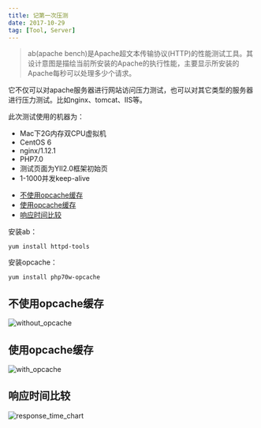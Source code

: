 ```yaml
---
title: 记第一次压测
date: 2017-10-29
tag: [Tool, Server]
---
```


>ab(apache bench)是Apache超文本传输协议(HTTP)的性能测试工具。其设计意图是描绘当前所安装的Apache的执行性能，主要显示所安装的Apache每秒可以处理多少个请求。

它不仅可以对apache服务器进行网站访问压力测试，也可以对其它类型的服务器进行压力测试。比如nginx、tomcat、IIS等。

此次测试使用的机器为：
- Mac下2G内存双CPU虚拟机
- CentOS 6
- nginx/1.12.1
- PHP7.0
- 测试页面为YII2.0框架初始页
- 1-1000并发keep-alive

<!-- MarkdownTOC -->

- [不使用opcache缓存](#%E4%B8%8D%E4%BD%BF%E7%94%A8opcache%E7%BC%93%E5%AD%98)
- [使用opcache缓存](#%E4%BD%BF%E7%94%A8opcache%E7%BC%93%E5%AD%98)
- [响应时间比较](#%E5%93%8D%E5%BA%94%E6%97%B6%E9%97%B4%E6%AF%94%E8%BE%83)

<!-- /MarkdownTOC -->

<!-- more -->

安装ab：

    yum install httpd-tools

安装opcache：

    yum install php70w-opcache

<a name="%E4%B8%8D%E4%BD%BF%E7%94%A8opcache%E7%BC%93%E5%AD%98"></a>
## 不使用opcache缓存

![without_opcache](/images/tools_test_ab/without_opcache.png)

<a name="%E4%BD%BF%E7%94%A8opcache%E7%BC%93%E5%AD%98"></a>
## 使用opcache缓存

![with_opcache](/images/tools_test_ab/with_opcache.png)

<a name="%E5%93%8D%E5%BA%94%E6%97%B6%E9%97%B4%E6%AF%94%E8%BE%83"></a>
## 响应时间比较

![response_time_chart](/images/tools_test_ab/response_time_chart.png)


